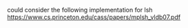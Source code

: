 could consider the following implementation for lsh
https://www.cs.princeton.edu/cass/papers/mplsh_vldb07.pdf